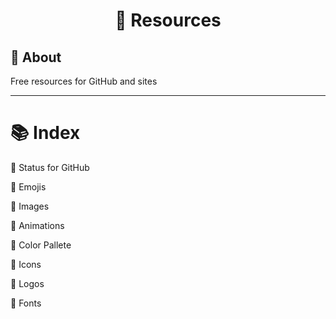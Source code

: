 # <p align="center">💫 Resources</p>

## 📝 About
Free resources for GitHub and sites

---

# 📚 Index
🔖 Status for GitHub

🔖 Emojis

🔖 Images

🔖 Animations

🔖 Color Pallete

🔖 Icons

🔖 Logos

🔖 Fonts



